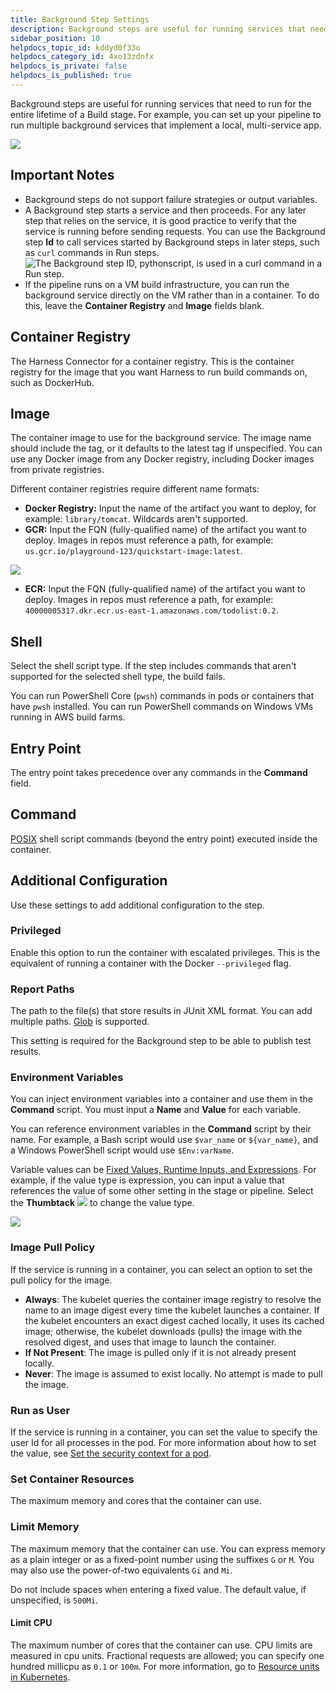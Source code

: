 ```yaml
---
title: Background Step Settings
description: Background steps are useful for running services that need to run for the entire lifetime of a build. Use cases include running services for a local, multi-service app.
sidebar_position: 10
helpdocs_topic_id: kddyd0f33o
helpdocs_category_id: 4xo13zdnfx
helpdocs_is_private: false
helpdocs_is_published: true
---
```


Background steps are useful for running services that need to run for the entire lifetime of a Build stage. For example, you can set up your pipeline to run multiple background services that implement a local, multi-service app. 

![](./static/background-step-settings-07.png)

## Important Notes

* Background steps do not support failure strategies or output variables.
* A Background step starts a service and then proceeds. For any later step that relies on the service, it is good practice to verify that the service is running before sending requests. You can use the Background step **Id** to call services started by Background steps in later steps, such as `curl` commands in Run steps.
  ![The Background step ID, pythonscript, is used in a curl command in a Run step.](./static/background-step-settings-call-id-in-other-step.png)
* If the pipeline runs on a VM build infrastructure, you can run the background service directly on the VM rather than in a container. To do this, leave the **Container Registry** and **Image** fields blank.

## Container Registry

The Harness Connector for a container registry. This is the container registry for the image that you want Harness to run build commands on, such as DockerHub.

## Image

The container image to use for the background service. The image name should include the tag, or it defaults to the latest tag if unspecified. You can use any Docker image from any Docker registry, including Docker images from private registries.

Different container registries require different name formats:

* **Docker Registry:** Input the name of the artifact you want to deploy, for example: `library/tomcat`. Wildcards aren't supported.
* **GCR:** Input the FQN (fully-qualified name) of the artifact you want to deploy. Images in repos must reference a path, for example: `us.gcr.io/playground-123/quickstart-image:latest`.

![](./static/background-step-settings-08.png)

* **ECR:** Input the FQN (fully-qualified name) of the artifact you want to deploy. Images in repos must reference a path, for example: `40000005317.dkr.ecr.us-east-1.amazonaws.com/todolist:0.2`.

## Shell

Select the shell script type. If the step includes commands that aren't supported for the selected shell type, the build fails.

You can run PowerShell Core (`pwsh`) commands in pods or containers that have `pwsh` installed. You can run PowerShell commands on Windows VMs running in AWS build farms.

## Entry Point

The entry point takes precedence over any commands in the **Command** field.

## Command

[POSIX](https://www.grymoire.com/Unix/Sh.html) shell script commands (beyond the entry point) executed inside the container.

## Additional Configuration

Use these settings to add additional configuration to the step.

### Privileged

Enable this option to run the container with escalated privileges. This is the equivalent of running a container with the Docker `--privileged` flag.

### Report Paths

The path to the file(s) that store results in JUnit XML format. You can add multiple paths. [Glob](https://en.wikipedia.org/wiki/Glob_(programming)) is supported.

This setting is required for the Background step to be able to publish test results.

### Environment Variables

You can inject environment variables into a container and use them in the **Command** script. You must input a **Name** and **Value** for each variable.

You can reference environment variables in the **Command** script by their name. For example, a Bash script would use `$var_name` or `${var_name}`, and a Windows PowerShell script would use `$Env:varName`.

Variable values can be [Fixed Values, Runtime Inputs, and Expressions](../../platform/20_References/runtime-inputs.md). For example, if the value type is expression, you can input a value that references the value of some other setting in the stage or pipeline. Select the **Thumbtack** ![](./static/icon-thumbtack.png) to change the value type.

![](./static/background-step-settings-09.png)

### Image Pull Policy

If the service is running in a container, you can select an option to set the pull policy for the image.

* **Always**: The kubelet queries the container image registry to resolve the name to an image digest every time the kubelet launches a container. If the kubelet encounters an exact digest cached locally, it uses its cached image; otherwise, the kubelet downloads (pulls) the image with the resolved digest, and uses that image to launch the container.
* **If Not Present**: The image is pulled only if it is not already present locally.
* **Never**: The image is assumed to exist locally. No attempt is made to pull the image.

### Run as User

If the service is running in a container, you can set the value to specify the user Id for all processes in the pod. For more information about how to set the value, see [Set the security context for a pod](https://kubernetes.io/docs/tasks/configure-pod-container/security-context/#set-the-security-context-for-a-pod).

### Set Container Resources

The maximum memory and cores that the container can use.

### Limit Memory

The maximum memory that the container can use. You can express memory as a plain integer or as a fixed-point number using the suffixes `G` or `M`. You may also use the power-of-two equivalents `Gi` and `Mi`.

Do not include spaces when entering a fixed value. The default value, if unspecified, is `500Mi`.

#### Limit CPU

The maximum number of cores that the container can use. CPU limits are measured in cpu units. Fractional requests are allowed; you can specify one hundred millicpu as `0.1` or `100m`. For more information, go to [Resource units in Kubernetes](https://kubernetes.io/docs/concepts/configuration/manage-resources-containers/#resource-units-in-kubernetes).

